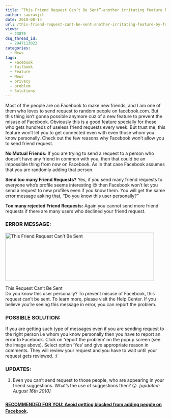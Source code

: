 ```yaml
---
title: “This Friend Request Can’t Be Sent”-another irritating feature by Facebook and how to deal with it!!
author: sauravjit
date: 2010-08-14
url: /this-friend-request-cant-be-sent-another-irritating-feature-by-facebook-and-how-to-deal-with-it/
views:
  - 23870
dsq_thread_id:
  - 2947113022
categories:
  - News
tags:
  - Facebook
  - failbook
  - Feature
  - News
  - privacy
  - problem
  - Solutions
---
```

Most of the people are on Facebook to make new friends, and I am one of them who loves to send request to random people on facebook.com. But this thing isn&#8217;t gonna possible anymore cuz of a new feature to prevent the misuse of Facebook. Obviously this is a good feature specially for those who gets hundreds of useless friend requests every week. But trust me, this feature won&#8217;t let you to get connected even with even those whom you know personally. Check out the few reasons why Facebook won&#8217;t allow you to send friend request.

**No Mutual Friends:** If you are trying to send a request to a person who doesn&#8217;t have any friend in common with you, then that could be an impossible thing from now on Facebook. As in that case Facebook assumes that you are randomly adding that person.

**Send too many Friend Requests?** Yes, if you send many friend requests to everyone who&#8217;s profile seems interesting 😉 then Facebook won&#8217;t let you send a request to new profiles even if you know them. You will get the same error message asking that, &#8220;Do you know this user personally?&#8221;

**Too many rejected Friend Requests:** Again you cannot send more friend requests if there are many users who declined your friend request.

### ERROR MESSAGE:

<img class="alignnone size-full  wp-image-51465" src="http://cdn.devilsworkshop.org/files/2010/08/frnd-rqst.jpg" alt="This Friend Request Can’t Be Sent" width="467" height="151" />

This Request Can&#8217;t Be Sent  
Do you know this user personally? To prevent misuse of Facebook, this request can&#8217;t be sent. To learn more, please visit the Help Center. If you believe you&#8217;re seeing this message in error, you can report the problem.

### POSSIBLE SOLUTION:

If you are getting such type of messages even if you are sending request to the right person i.e whom you know personally then you have to report an error to Facebook. Click on &#8216;report the problem&#8217; on the popup screen (see the image above). Select option &#8216;Yes&#8217; and give appropriate reason in comments. They will review your request and you have to wait until your request gets reviewed. <img src="http://devilsworkshop.org/wp-includes/images/smilies/frownie.png" alt=":(" class="wp-smiley" style="height: 1em; max-height: 1em;" />

### UPDATES:

  1. Even you can&#8217;t send request to those people, who are appearing in your friend suggestions. What&#8217;s the use of suggestions then? 😛  *[updated-August 16th 2010]*

### <span style="text-decoration: underline;"><span style="font-size: 14px; line-height: 21px;">RECOMMENDED FOR Y</span></span><span style="text-decoration: underline;"><span style="font-size: 14px; line-height: 21px;">OU:</span></span><span style="font-size: 14px; line-height: 21px;"><span style="text-decoration: underline;"> </span><a href="http://devilsworkshop.org/?p=59022">Avoid getting blocked from adding people on Facebook</a>.</span>
